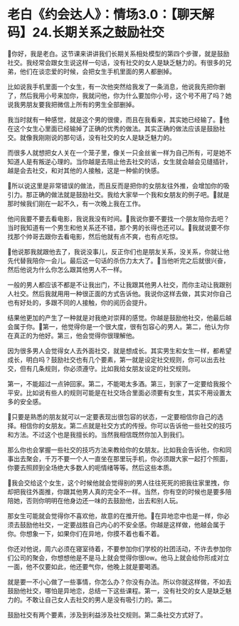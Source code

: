 # 老白《约会达人》：情场3.0：【聊天解码】24.长期关系之鼓励社交

🎼你好，我是老白。这节课来讲讲我们长期关系相处模型的第四个步骤，就是鼓励社交。我经常会跟女生说这样一句话，没有社交的女人是缺乏魅力的。有很多的兄弟，他们在谈恋爱的时候，会把女生手机里面的男人都删掉。

比如说我手机里面一个女生，有一次他突然给我发了一条消息，他说我先把你删了，然后我用小号来加你，我就问他，你为什么要加你小号，这个号不用了吗？她说我男朋友要我把微信上所有的男生全部删掉。

我当时就有一种感觉，就是这个男的很傻，而且在我看来，其实她已经输了。🎼他在这个女生心里面已经输掉了正确的优秀的做法。其实正确的做法应该是鼓励社交。就像我刚刚说的那句话，没有社交的女人是缺乏魅力的。

而很多人就想把女人关在一个笼子里，像关一只金丝雀一样为自己所有，可是她不知道人是有叛逆心理的。当你越是去阻止他去社交的话，女生就会越会见缝插针，越是会去社交，和对其他的人接触，这是一种偷的快感。

🎼所以说这里是非常错误的做法，而且反而是把你的女朋友往外推，会增加你的吸引力。那正确的做法就是鼓励社交。我给大家举一个我和女朋友的例子吧。🎼就是那时候我们刚在一起不久，有一次晚上我在工作。

他问我要不要去看电影，我说我没有时间。🎼我说你要不要找一个朋友陪你去吧？当时我知道有一个男生和他关系还不错，那个男的长得也还可以。🎼我就说要不你找那个帅哥去跟你去看电影，然后他就有点不爽，也有点吃惊。

🎼他说那我就跟他去了，我说没事儿，反正你们也是朋友关系，没关系，你就让他先代替我陪你一会儿。最后这一句话的杀伤力太大了。🎼当他听完之后就很兴奋，然后他说为什么你怎么跟其他男人不一样。

一般的男人都应该不都是不让我出门，不让我跟其他男人社交，而你主动让我跟别人社交。然后我就用用一种很正面的方式告诉他。我说你这样去做，其实对你自己也有好处的，多跟不同的人接触，你的阅历会提升。

结果他更加的产生了一种就是对我绝对崇拜的感觉。你越是鼓励他社交，他最后越会属于你。🎼第一，他觉得你是一个很大度，很有包容心的男人。第二，他认为你在真正的为他好。第三，他会觉得你很理解他。

因为很多男人会觉得女人去外面社交，就是想成长。其实男生和女生一样，都希望成长，明白吗？鼓励社交也有几个要素，第一就是设定社交规则，你可以出去社交，但有几条规则，你必须遵守。比如我给女朋友设定的社交规则。

第一，不能超过一点钟回家。第二，不能喝太多酒。第三，到家了一定要给我报个平安。比如说有些人的规则可能是在社交场合里面必须要有女生，其实不用设置太多的安全感。

🎼只要是熟悉的朋友就可以一定要表现出很包容的状态，一定要相信你自己的选择。相信你的女朋友。第二点就是社交方式的传授。你可以告诉他一些社交的技巧和方法。不过这个也是我擅长的。当然我相信既然你加入到我们。

那么你也会掌握一些社交的技巧方法来教给你的女朋友。比如我会告诉他，你和同事出去聚会，千万不要一个人一直坐在那里玩手机，你必须跟大家一起打个照面，你要去照顾到全场绝大多数人的呃情绪等等。然后这些本质。

🎼我会交给这个女生，这个时候他就会觉得别的男人往往死死的把我往家里拽，你却把我往外面推，你跟其他男人真的完全不一样。当然，你有空的时候也是要多陪陪她，否则你明明在他身边还一味的去鼓励他，出去和别人玩。

那女生可能就会觉得你不喜欢他，故意的在推开他。🎼在异地恋中也是一样，你必须去鼓励他社交，一定要战胜自己内心的不安全感。你越是这样做，他越会属于你。你想象一下，如果你们在异地，你摸不着也看不着。

你还对他说，周六必须在寝室待着，不要参加你们学校的社团活动，不许去参加你们公司的聚会，你想想他是不是马上就会觉得你很low。他马上就会给你形成对立一面，他不仅要如此，他还要气你，他晚上就是要喝酒。

就是要一不小心做了一些事情，你怎么办？你没有办法。所以你就这样做，不如去鼓励他社交，哪怕是异地恋，总结一下这些课程。第一，没有社交的女人是缺乏魅力的。不敢让自己女人去社交的男人是没有吸引力的。第二。

鼓励社交有两个要素，涉及到利益涉及社交规则。第二条社交方式好了。